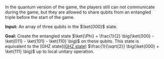 In the quantum version of the game, the players still can not communicate during the game, but they are allowed to share
qubits from an entangled triple before the start of the game.

**Input:**
An array of three qubits in the $\ket{000}$ state.

**Goal:**
Create the entangled state $\ket{\Phi} = \frac{1}{2} \big(\ket{000} - \ket{011} - \ket{101} - \ket{110} \big)$ on these qubits.
This state is equivalent to the [GHZ state]([GHZ state](https://en.wikipedia.org/wiki/Greenberger%E2%80%93Horne%E2%80%93Zeilinger_state))
$\frac{1}{\sqrt{2}} \big(\ket{000} + \ket{111} \big)$ up to local unitary operation.
